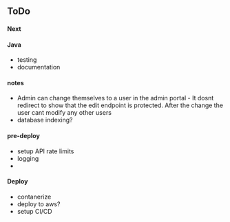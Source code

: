 ## ToDo
#### Next

#### Java
- testing
- documentation

#### notes
- Admin can change themselves to a user in the admin portal - It dosnt redirect to show that the edit endpoint is protected. After the change the user cant modify any other users
- database indexing?
#### pre-deploy
- setup API rate limits 
- logging
- 
#### Deploy
- contanerize
- deploy to aws?
- setup CI/CD
